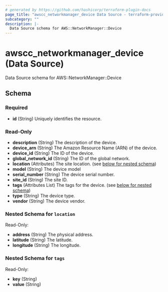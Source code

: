 ```yaml
---
# generated by https://github.com/hashicorp/terraform-plugin-docs
page_title: "awscc_networkmanager_device Data Source - terraform-provider-awscc"
subcategory: ""
description: |-
  Data Source schema for AWS::NetworkManager::Device
---
```


# awscc_networkmanager_device (Data Source)

Data Source schema for AWS::NetworkManager::Device



<!-- schema generated by tfplugindocs -->
## Schema

### Required

- **id** (String) Uniquely identifies the resource.

### Read-Only

- **description** (String) The description of the device.
- **device_arn** (String) The Amazon Resource Name (ARN) of the device.
- **device_id** (String) The ID of the device.
- **global_network_id** (String) The ID of the global network.
- **location** (Attributes) The site location. (see [below for nested schema](#nestedatt--location))
- **model** (String) The device model
- **serial_number** (String) The device serial number.
- **site_id** (String) The site ID.
- **tags** (Attributes List) The tags for the device. (see [below for nested schema](#nestedatt--tags))
- **type** (String) The device type.
- **vendor** (String) The device vendor.

<a id="nestedatt--location"></a>
### Nested Schema for `location`

Read-Only:

- **address** (String) The physical address.
- **latitude** (String) The latitude.
- **longitude** (String) The longitude.


<a id="nestedatt--tags"></a>
### Nested Schema for `tags`

Read-Only:

- **key** (String)
- **value** (String)



